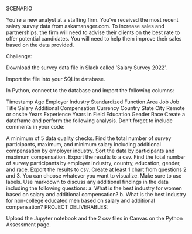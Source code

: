 SCENARIO

You’re a new analyst at a staffing firm. You’ve received the most recent salary survey data from askamanager.com. To increase sales and partnerships, the firm will need to advise their clients on the best rate to offer potential candidates. You will need to help them improve their sales based on the data provided.

Challenge:

Download the survey data file in Slack called ‘Salary Survey 2022’.

Import the file into your SQLite database.

In Python, connect to the database and import the following columns:

Timestamp
Age
Employer Industry Standardized
Function Area Job
Job Title
Salary
Additional Compensation
Currency
Country
State
City
Remote or onsite
Years Experience
Years in Field
Education
Gender
Race
Create a dataframe and perform the following analysis. Don’t forget to include comments in your code:

A minimum of 5 data quality checks.
Find the total number of survey participants, maximum, and minimum salary including additional compensation by employer industry. Sort the data by participants and maximum compensation. Export the results to a csv.
Find the total number of survey participants by employer industry, country, education, gender, and race. Export the results to csv.
Create at least 1 chart from questions 2 and 3. You can choose whatever you want to visualize. Make sure to use labels.
Use markdown to discuss any additional findings in the data including the following questions:
a. What is the best industry for women based on salary and additional compensation?
b. What is the best industry for non-college educated men based on salary and additional compensation?
PROJECT DELIVERABLES:

Upload the Jupyter notebook and the 2 csv files in Canvas on the Python Assessment page.
